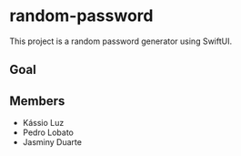 # random-password

This project is a random password generator using SwiftUI. 

## Goal


## Members
 - Kássio Luz
 - Pedro Lobato
 - Jasminy Duarte
